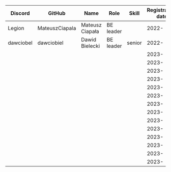 | Discord   | GitHub         | Name                   |       Role       | Skill  | Registration date |
|-----------|----------------|------------------------| ---------------- |--------|-------------------|
| Legion    | MateuszCiapala | Mateusz Ciapała        | BE leader        |        | 2022-             |
| dawciobel | dawciobiel     | Dawid Bielecki | BE leader        | senior | 2022-             |
|  |      |  |         |  | 2023-             |
|  |      |  |         |  | 2023-             |
|  |      |  |         |  | 2023-             |
|  |      |  |         |  | 2023-             |
|  |      |  |         |  | 2023-             |
|  |      |  |         |  | 2023-             |
|  |      |  |         |  | 2023-             |
|  |      |  |         |  | 2023-             |
|  |      |  |         |  | 2023-             |
|  |      |  |         |  | 2023-             |
|  |      |  |         |  | 2023-             |
|  |      |  |         |  | 2023-             |
|  |      |  |         |  | 2023-             |
|  |      |  |         |  | 2023-             |
